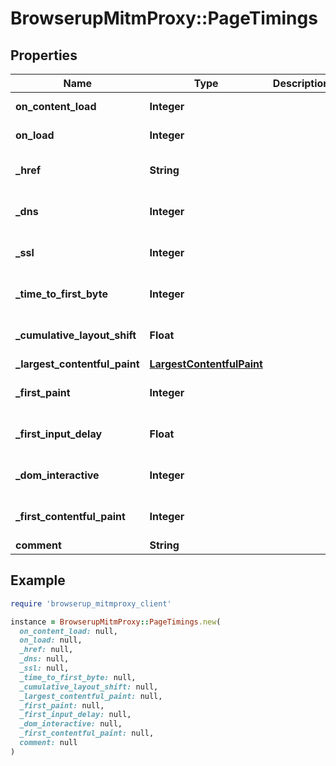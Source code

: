 # BrowserupMitmProxy::PageTimings

## Properties

| Name | Type | Description | Notes |
| ---- | ---- | ----------- | ----- |
| **on_content_load** | **Integer** |  | [default to -1] |
| **on_load** | **Integer** |  | [default to -1] |
| **_href** | **String** |  | [optional][default to &#39;&#39;] |
| **_dns** | **Integer** |  | [optional][default to -1] |
| **_ssl** | **Integer** |  | [optional][default to -1] |
| **_time_to_first_byte** | **Integer** |  | [optional][default to -1] |
| **_cumulative_layout_shift** | **Float** |  | [optional][default to -1] |
| **_largest_contentful_paint** | [**LargestContentfulPaint**](LargestContentfulPaint.md) |  | [optional] |
| **_first_paint** | **Integer** |  | [optional][default to -1] |
| **_first_input_delay** | **Float** |  | [optional][default to -1] |
| **_dom_interactive** | **Integer** |  | [optional][default to -1] |
| **_first_contentful_paint** | **Integer** |  | [optional][default to -1] |
| **comment** | **String** |  | [optional] |

## Example

```ruby
require 'browserup_mitmproxy_client'

instance = BrowserupMitmProxy::PageTimings.new(
  on_content_load: null,
  on_load: null,
  _href: null,
  _dns: null,
  _ssl: null,
  _time_to_first_byte: null,
  _cumulative_layout_shift: null,
  _largest_contentful_paint: null,
  _first_paint: null,
  _first_input_delay: null,
  _dom_interactive: null,
  _first_contentful_paint: null,
  comment: null
)
```


